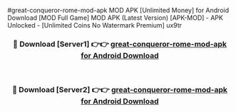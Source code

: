 #great-conqueror-rome-mod-apk MOD APK [Unlimited Money] for Android Download [MOD Full Game] MOD APK (Latest Version) [APK-MOD] - APK Unlocked - [Unlimited Coins No Watermark Premium] ux9tr



<div align="center">

<h3>🔴 Download [Server1] 👉👉 <a href="https://andorid.site?title=great-conqueror-rome-mod-apk&ref=13M1">great-conqueror-rome-mod-apk for Android Download</a></h3><br>

<h3>🔴 Download [Server2] 👉👉 <a href="https://andorid.site?title=great-conqueror-rome-mod-apk&ref=13M1">great-conqueror-rome-mod-apk for Android Download</a></h3>
</div>